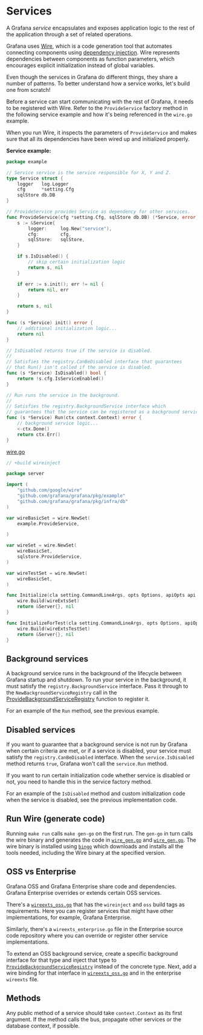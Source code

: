 # Services

A Grafana _service_ encapsulates and exposes application logic to the rest of the application through a set of related operations.

Grafana uses [Wire](https://github.com/google/wire), which is a code generation tool that automates connecting components using [dependency injection](https://en.wikipedia.org/wiki/Dependency_injection). Wire represents dependencies between components as function parameters, which encourages explicit initialization instead of global variables.

Even though the services in Grafana do different things, they share a number of patterns. To better understand how a service works, let's build one from scratch!

Before a service can start communicating with the rest of Grafana, it needs to be registered with Wire. Refer to the `ProvideService` factory method in the following service example and how it's being referenced in the `wire.go` example.

When you run Wire, it inspects the parameters of `ProvideService` and makes sure that all its dependencies have been wired up and initialized properly.

**Service example:**

```go
package example

// Service service is the service responsible for X, Y and Z.
type Service struct {
    logger   log.Logger
    cfg      *setting.Cfg
    sqlStore db.DB
}

// ProvideService provides Service as dependency for other services.
func ProvideService(cfg *setting.Cfg, sqlStore db.DB) (*Service, error) {
    s := &Service{
        logger:     log.New("service"),
        cfg:        cfg,
        sqlStore:   sqlStore,
    }

    if s.IsDisabled() {
        // skip certain initialization logic
        return s, nil
    }

    if err := s.init(); err != nil {
        return nil, err
    }

    return s, nil
}

func (s *Service) init() error {
    // additional initialization logic...
    return nil
}

// IsDisabled returns true if the service is disabled.
//
// Satisfies the registry.CanBeDisabled interface that guarantees
// that Run() isn't called if the service is disabled.
func (s *Service) IsDisabled() bool {
	return !s.cfg.IsServiceEnabled()
}

// Run runs the service in the background.
//
// Satisfies the registry.BackgroundService interface which 
// guarantees that the service can be registered as a background service.
func (s *Service) Run(ctx context.Context) error {
    // background service logic...
    <-ctx.Done()
    return ctx.Err()
}
```

[wire.go](/pkg/server/wire.go)

```go
// +build wireinject

package server

import (
	"github.com/google/wire"
	"github.com/grafana/grafana/pkg/example"
    "github.com/grafana/grafana/pkg/infra/db"
)

var wireBasicSet = wire.NewSet(
	example.ProvideService,

)

var wireSet = wire.NewSet(
	wireBasicSet,
	sqlstore.ProvideService,
)

var wireTestSet = wire.NewSet(
	wireBasicSet,
)

func Initialize(cla setting.CommandLineArgs, opts Options, apiOpts api.ServerOptions) (*Server, error) {
	wire.Build(wireExtsSet)
	return &Server{}, nil
}

func InitializeForTest(cla setting.CommandLineArgs, opts Options, apiOpts api.ServerOptions, sqlStore db.DB) (*Server, error) {
	wire.Build(wireExtsTestSet)
	return &Server{}, nil
}

```

## Background services

A background service runs in the background of the lifecycle between Grafana startup and shutdown. To run your service in the background, it must satisfy the `registry.BackgroundService` interface. Pass it through to the `NewBackgroundServiceRegistry` call in the [ProvideBackgroundServiceRegistry](/pkg/registry/backgroundsvcs/background_services.go) function to register it.

For an example of the `Run` method, see the previous example.

## Disabled services

If you want to guarantee that a background service is not run by Grafana when certain criteria are met, or if a service is disabled, your service must satisfy the `registry.CanBeDisabled` interface. When the `service.IsDisabled` method returns `true`, Grafana won't call the `service.Run` method.

If you want to run certain initialization code whether service is disabled or not, you need to handle this in the service factory method.

For an example of the `IsDisabled` method and custom initialization code when the service is disabled, see the previous implementation code.

## Run Wire (generate code)

Running `make run` calls `make gen-go` on the first run. The `gen-go` in turn calls the wire binary and generates the code in [`wire_gen.go`](/pkg/server/wire_gen.go) and [`wire_gen.go`](/pkg/cmd/grafana-cli/runner/wire_gen.go). The wire binary is installed using [`bingo`](https://github.com/bwplotka/bingo) which downloads and installs all the tools needed, including the Wire binary at the specified version.

## OSS vs Enterprise

Grafana OSS and Grafana Enterprise share code and dependencies. Grafana Enterprise overrides or extends certain OSS services.

There's a [`wireexts_oss.go`](/pkg/server/wireexts_oss.go) that has the `wireinject` and `oss` build tags as requirements. Here you can register services that might have other implementations, for example, Grafana Enterprise.

Similarly, there's a `wireexts_enterprise.go` file in the Enterprise source code repository where you can override or register other service implementations.

To extend an OSS background service, create a specific background interface for that type and inject that type to [`ProvideBackgroundServiceRegistry`](/pkg/registry/backgroundsvcs/background_services.go) instead of the concrete type. Next, add a wire binding for that interface in [`wireexts_oss.go`](/pkg/server/wireexts_oss.go) and in the enterprise `wireexts` file.

## Methods

Any public method of a service should take `context.Context` as its first argument. If the method calls the bus, propagate other services or the database context, if possible.
